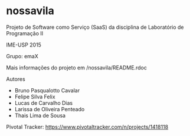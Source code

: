 # nossavila
Projeto de Software como Serviço (SaaS) da disciplina de Laboratório de Programação II

IME-USP 2015

Grupo: emaX

Mais informações do projeto em /nossavila/README.rdoc

Autores

- Bruno Pasqualotto Cavalar
- Felipe Silva Felix 
- Lucas de Carvalho Dias
- Larissa de Oliveira Penteado
- Thais Lima de Sousa


Pivotal Tracker: https://www.pivotaltracker.com/n/projects/1418118